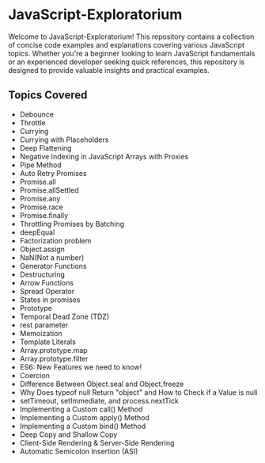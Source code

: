 # JavaScript-Exploratorium
Welcome to JavaScript-Exploratorium! 
This repository contains a collection of concise code examples and explanations covering various JavaScript topics. Whether you're a beginner looking to learn JavaScript fundamentals or an experienced developer seeking quick references, this repository is designed to provide valuable insights and practical examples.

## Topics Covered
- Debounce
- Throttle
- Currying
- Currying with Placeholders
- Deep Flattening
- Negative Indexing in JavaScript Arrays with Proxies
- Pipe Method
- Auto Retry Promises
- Promise.all
- Promise.allSettled
- Promise.any
- Promise.race
- Promise.finally
- Throttling Promises by Batching
- deepEqual
- Factorization problem
- Object.assign
- NaN(Not a number)
- Generator Functions
- Destructuring
- Arrow Functions
- Spread Operator
- States in promises
- Prototype
- Temporal Dead Zone (TDZ)
- rest parameter
- Memoization
- Template Literals
- Array.prototype.map
- Array.prototype.filter
- ES6: New Features we need to know!
- Coercion
- Difference Between Object.seal and Object.freeze
- Why Does typeof null Return "object" and How to Check if a Value is null
- setTimeout, setImmediate, and process.nextTick
- Implementing a Custom call() Method
- Implementing a Custom apply() Method
- Implementing a Custom bind() Method
- Deep Copy and Shallow Copy
- Client-Side Rendering & Server-Side Rendering
- Automatic Semicolon Insertion (ASI)
